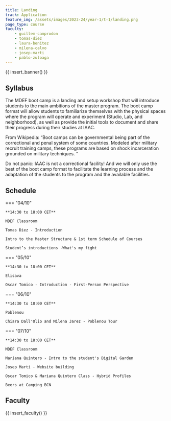 ```yaml
---
title: Landing
track: Application
feature_img: /assets/images/2023-24/year-1/t-1/landing.png
page_type: course
faculty:
    - guillem-camprodon
    - tomas-diez
    - laura-benitez
    - milena-calvo
    - josep-marti
    - pablo-zuloaga
---
```


{{ insert_banner() }}

## Syllabus

The MDEF boot camp is a landing and setup workshop that will introduce students to the main ambitions of the master program. The boot camp format will allow students to familiarize themselves with the physical spaces where the program will operate and experiment (Studio, Lab, and neighborhood), as well as provide the initial tools to document and share their progress during their studies at IAAC.

From Wikipedia: “Boot camps can be governmental being part of the correctional and penal system of some countries. Modeled after military recruit training camps, these programs are based on shock incarceration grounded on military techniques. “

Do not panic: IAAC is not a correctional facility! And we will only use the best of the boot camp format to facilitate the learning process and the adaptation of the students to the program and the available facilities.

## Schedule

=== "04/10"

    **14:30 to 18:00 CET**

    MDEF Classroom

    Tomas Diez - Introduction

    Intro to the Master Structure & 1st term Schedule of Courses

    Student’s introductions -What's my fight

=== "05/10"

    **14:30 to 18:00 CET**

    Elisava

    Oscar Tomico - Introduction - First-Person Perspective

=== "06/10"

    **14:30 to 18:00 CET**

    Poblenou

    Chiara Dall'Olio and Milena Jarez - Poblenou Tour

=== "07/10"

    **14:30 to 18:00 CET**

    MDEF Classroom

    Mariana Quintero - Intro to the student's Digital Garden

    Josep Marti - Website building

    Oscar Tomico & Mariana Quintero Class - Hybrid Profiles

    Beers at Camping BCN

## Faculty  

{{ insert_faculty() }}